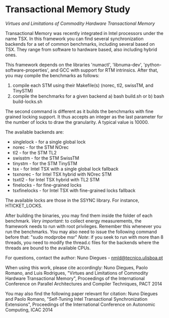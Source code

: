 Transactional Memory Study
============

*Virtues and Limitations of Commodity Hardware Transactional Memory*

Transactional Memory was recently integrated in Intel processors under the name TSX.
In this framework you can find several synchronization backends for a set of common benchmarks, including several based on TSX. They range from software to hardware based, also including hybrid ones.

This framework depends on the libraries 'numactl', 'libnuma-dev', 'python-software-properties', and GCC with support for RTM intrinsics.
After that, you may compile the benchmarks as follows:
 
1) compile each STM using their Makefile(s) (norec, tl2, swissTM, and TinySTM)
2) compile the benchmarks for a given backend
    a) bash build.sh <backend> <lock>
 or
    b) bash build-locks.sh <backend> <lock> <granularity> 


The second command is different as it builds the benchmarks with fine grained locking support. It thus accepts an integer as the last parameter for the number of locks to draw the granularity. A typical value is 10000.

The available backends are:
 - singlelock - for a single global lock
 - norec - for the STM NOrec
 - tl2 - for the STM TL2
 - swisstm - for the STM SwissTM
 - tinystm - for the STM TinySTM
 - tsx - for Intel TSX with a single global lock fallback
 - tsxnorec - for Intel TSX hybrid with NOrec STM
 - tsxtl2 - for Intel TSX hybrid with TL2 STM
 - finelocks - for fine-grained locks
 - tsxfinelocks - for Intel TSX with fine-grained locks fallback

The available locks are those in the SSYNC library. For instance, HTICKET_LOCKS.


After building the binaries, you may find them inside the folder of each benchmark.
*Very important*: to collect energy measurements, the framework needs to run with root privileges. Remember this whenever you run the benchmarks.
You may also need to issue the following command before that: "sudo modprobe msr"
*Note*: if you seek to run with more than 8 threads, you need to modify the thread.c files for the backends where the threads are bound to the available CPUs.


For questions, contact the author:
Nuno Diegues - nmld@tecnico.ulisboa.pt

When using this work, please cite accordingly: 
 Nuno Diegues, Paolo Romano, and Luis Rodrigues, "Virtues and Limitations of Commodity Hardware Transactional Memory", Proceedings of the International Conference on Parallel Architectures and Compiler Techniques, PACT 2014

You may also find the following paper relevant for citation:
 Nuno Diegues and Paolo Romano, "Self-Tuning Intel Transactional Synchronization Extensions", Proceedings of the International Conference on Autonomic Computing, ICAC 2014
